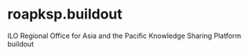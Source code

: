 roapksp.buildout
================

ILO Regional Office for Asia and the Pacific Knowledge Sharing Platform buildout
